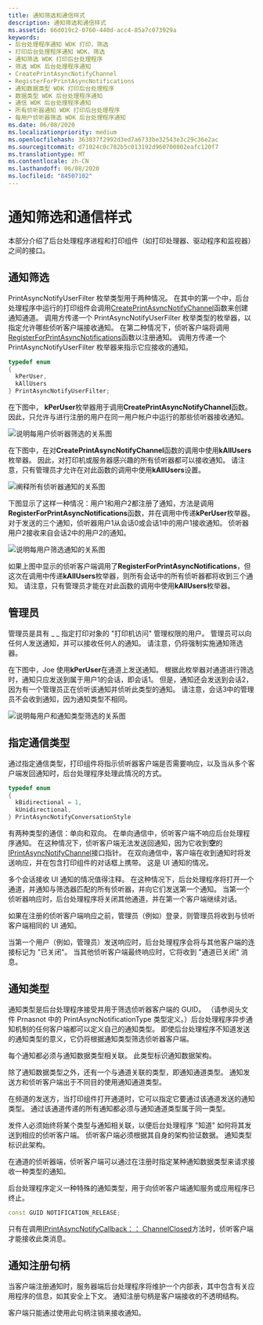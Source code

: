 ```yaml
---
title: 通知筛选和通信样式
description: 通知筛选和通信样式
ms.assetid: 66d019c2-0760-440d-acc4-85a7c073929a
keywords:
- 后台处理程序通知 WDK 打印，筛选
- 打印后台处理程序通知 WDK，筛选
- 通知筛选 WDK 打印后台处理程序
- 筛选 WDK 后台处理程序通知
- CreatePrintAsyncNotifyChannel
- RegisterForPrintAsyncNotifications
- 通知数据类型 WDK 打印后台处理程序
- 数据类型 WDK 后台处理程序通知
- 通信 WDK 后台处理程序通知
- 所有侦听器通知 WDK 打印后台处理程序
- 每用户侦听器筛选 WDK 后台处理程序通知
ms.date: 06/08/2020
ms.localizationpriority: medium
ms.openlocfilehash: 363037f2992d3ed7a6733be32543e3c29c36e2ac
ms.sourcegitcommit: d71024c0c782b5c013192d960700802eafc120f7
ms.translationtype: MT
ms.contentlocale: zh-CN
ms.lasthandoff: 06/08/2020
ms.locfileid: "84507102"
---
```

# <a name="notification-filtering-and-communication-styles"></a>通知筛选和通信样式

本部分介绍了后台处理程序进程和打印组件（如打印处理器、驱动程序和监视器）之间的接口。

## <a name="notification-filtering"></a>通知筛选

PrintAsyncNotifyUserFilter 枚举类型用于两种情况。 在其中的第一个中，后台处理程序中运行的打印组件会调用[CreatePrintAsyncNotifyChannel](https://docs.microsoft.com/windows/win32/api/prnasnot/nf-prnasnot-createprintasyncnotifychannel)函数来创建通知通道。 调用方传递一个 PrintAsyncNotifyUserFilter 枚举类型的枚举器，以指定允许哪些侦听客户端接收通知。 在第二种情况下，侦听客户端将调用[RegisterForPrintAsyncNotifications](https://docs.microsoft.com/windows/win32/api/prnasnot/nf-prnasnot-registerforprintasyncnotifications)函数以注册通知。 调用方传递一个 PrintAsyncNotifyUserFilter 枚举器来指示它应接收的通知。

```cpp
typedef enum
{
  kPerUser,
  kAllUsers
} PrintAsyncNotifyUserFilter;
```

在下图中， **kPerUser**枚举器用于调用**CreatePrintAsyncNotifyChannel**函数。 因此，只允许与进行注册的用户在同一用户帐户中运行的那些侦听器接收通知。

![说明每用户侦听器筛选的关系图](images/notifyfilt1.gif)

在下图中，在对**CreatePrintAsyncNotifyChannel**函数的调用中使用**kAllUsers**枚举器。 因此，对打印机或服务器感兴趣的所有侦听器都可以接收通知。 请注意，只有管理员才允许在对此函数的调用中使用**kAllUsers**设置。

![阐释所有侦听器通知的关系图](images/notifyfilt2.gif)

下图显示了这样一种情况：用户1和用户2都注册了通知，方法是调用**RegisterForPrintAsyncNotifications**函数，并在调用中传递**kPerUser**枚举器。 对于发送的三个通知，侦听器用户1从会话0或会话1中的用户1接收通知。 侦听器用户2接收来自会话2中的用户2的通知。

![说明每用户筛选通知的关系图](images/notifyfilt3.gif)

如果上图中显示的侦听客户端调用了**RegisterForPrintAsyncNotifications**，但这次在调用中传递**kAllUsers**枚举器，则所有会话中的所有侦听器都将收到三个通知。 请注意，只有管理员才能在对此函数的调用中使用**kAllUsers**枚举器。

## <a name="administrators"></a>管理员

管理员是具有 \_ \_ 指定打印对象的 "打印机访问" 管理权限的用户。 管理员可以向任何人发送通知，并可以接收任何人的通知。 请注意，仍将强制实施通知筛选器。

在下图中，Joe 使用**kPerUser**在通道上发送通知。 根据此枚举器对通道进行筛选时，通知只应发送到属于用户1的会话，即会话1。 但是，通知还会发送到会话2，因为有一个管理员正在侦听该通知并侦听此类型的通知。 请注意，会话3中的管理员不会收到通知，因为通知类型不相同。

![说明每用户和通知类型筛选的关系图](images/notifyfilt4.gif)

## <a name="specifying-the-type-of-communication"></a>指定通信类型

通过指定通信类型，打印组件将指示侦听器客户端是否需要响应，以及当从多个客户端发回通知时，后台处理程序处理此情况的方式。

```cpp
typedef enum
{
  kBidirectional = 1,
  kUnidirectional,
} PrintAsyncNotifyConversationStyle
```

有两种类型的通信：单向和双向。 在单向通信中，侦听客户端不响应后台处理程序通知。 在这种情况下，侦听客户端无法发送回通知，因为它收到**空**的[IPrintAsyncNotifyChannel](https://docs.microsoft.com/windows/win32/api/prnasnot/nn-prnasnot-iprintasyncnotifychannel)接口指针。 在双向通信中，客户端在收到通知时将发送响应，并在包含打印组件的对话框上携带。 这是 UI 通知的情况。

多个会话接收 UI 通知的情况值得注释。 在这种情况下，后台处理程序将打开一个通道，并通知与筛选器匹配的所有侦听器，并向它们发送第一个通知。 当第一个侦听器响应时，后台处理程序将关闭其他通道，并在第一个客户端继续对话。

如果在注册的侦听客户端响应之前，管理员（例如）登录，则管理员将收到与侦听客户端相同的 UI 通知。

当第一个用户（例如，管理员）发送响应时，后台处理程序会将与其他客户端的连接标记为 "已关闭"。 当其他侦听客户端最终响应时，它将收到 "通道已关闭" 消息。

## <a name="notification-types"></a>通知类型

通知类型是后台处理程序接受并用于筛选侦听器客户端的 GUID。 （请参阅头文件 Prnasnot 中的 PrintAsyncNotificationType 类型定义。）后台处理程序异步通知机制的任何客户端都可以定义自己的通知类型。 即使后台处理程序不知道发送的通知类型的意义，它仍将根据通知类型筛选侦听器客户端。

每个通知都必须与通知数据类型相关联。 此类型标识通知数据架构。

除了通知数据类型之外，还有一个与通道关联的类型，即通知通道类型。 通知发送方和侦听客户端出于不同目的使用通知通道类型。

在频道的发送方，当打印组件打开通道时，它可以指定它要通过该通道发送的通知类型。 通过该通道传递的所有通知都必须与通知通道类型属于同一类型。

发件人必须始终将某个类型与通知相关联，以便后台处理程序 "知道" 如何将其发送到相应的侦听客户端。 侦听客户端必须根据其自身的架构验证数据。 通知类型标识此架构。

在通道的侦听器端，侦听客户端可以通过在注册时指定某种通知数据类型来请求接收一种类型的通知。

后台处理程序定义一种特殊的通知类型，用于向侦听客户端通知服务或应用程序已终止。

```cpp
const GUID NOTIFICATION_RELEASE;
```

只有在调用[IPrintAsyncNotifyCallback：： ChannelClosed](https://docs.microsoft.com/windows/win32/api/prnasnot/nf-prnasnot-iprintasyncnotifycallback-channelclosed)方法时，侦听客户端才能接收此类消息。

## <a name="notification-registration-handle"></a>通知注册句柄

当客户端注册通知时，服务器端后台处理程序将维护一个内部表，其中包含有关应用程序的信息，如其安全上下文。 通知注册句柄是客户端接收的不透明结构。

客户端只能通过使用此句柄注销来接收通知。
